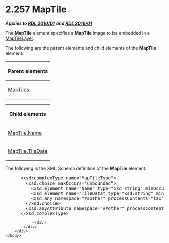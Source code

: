 <html dir="LTR" xmlns:mshelp="http://msdn.microsoft.com/mshelp" xmlns:ddue="http://ddue.schemas.microsoft.com/authoring/2003/5" xmlns:xlink="http://www.w3.org/1999/xlink" xmlns:tool="http://www.microsoft.com/tooltip">
    <head>
        <meta http-equiv="Content-Type" content="text/html; CHARSET=utf-8"></meta>
        <meta name="save" content="history"></meta>
        <title>2.257 MapTile</title>
        <xml>
            <mshelp:toctitle title="2.257 MapTile"></mshelp:toctitle>
            <mshelp:rltitle title="[MS-RDL]: MapTile"></mshelp:rltitle>
            <mshelp:keyword index="A" term="46a1e077-3d67-4b7c-a652-c36b724dfc28"></mshelp:keyword>
            <mshelp:attr name="DCSext.ContentType" value="open specification"></mshelp:attr>
            <mshelp:attr name="AssetID" value="46a1e077-3d67-4b7c-a652-c36b724dfc28"></mshelp:attr>
            <mshelp:attr name="TopicType" value="kbRef"></mshelp:attr>
            <mshelp:attr name="DCSext.Title" value="[MS-RDL]: MapTile" />
        </xml>
    </head>
    <body>
        <div id="header">
            <h1 class="heading">2.257 MapTile</h1>
        </div>
        <div id="mainSection">
            <div id="mainBody">
                <div id="allHistory" class="saveHistory"></div>
                <div id="sectionSection0" class="section" name="collapseableSection">
                    

<p><b><i>Applies to </i></b><a href="3428e690-a348-4ec7-8a6a-8efb42d2cdee.md"><b><i>RDL 2010/01</i></b></a><b><i>
and </i></b><a href="52ce3983-2bfc-4e72-9359-42aaf5fe4509.md"><b><i>RDL 2016/01</i></b></a></p>

<p>The <b>MapTile</b> element specifies a <b>MapTile</b> image
to be embedded in a <a href="32cf17dc-a986-43fd-b7ce-8cb2429e565f.md">MapTileLayer</a>.
</p>

<p>The following are the parent elements and child elements of
the <b>MapTile</b> element.</p>

<table>
 <thead>
  <tr>
   <th>
   <p>Parent elements</p>
   </th>
  </tr>
 </thead>
 <tr>
  <td>
  <p><a href="67e95e4d-99a2-456a-8e55-60131516e1b8.md">MapTiles</a></p>
  </td>
 </tr>
</table>

<p> </p>

<table>
 <thead>
  <tr>
   <th>
   <p>Child elements</p>
   </th>
  </tr>
 </thead>
 <tr>
  <td>
  <p><a href="23380674-2a75-4f91-b024-0cac7c01ebc7.md">MapTile.Name</a></p>
  </td>
 </tr>
 <tr>
  <td>
  <p><a href="4de96b11-bc75-42e7-8b35-c4288ab790a5.md">MapTile.TileData</a></p>
  </td>
 </tr>
</table>

<p>The following is the XML Schema definition of the <b>MapTile</b>
element.</p>

<dl>
<dd>
<div><pre> &lt;xsd:complexType name=&quot;MapTileType&quot;&gt;
   &lt;xsd:choice maxOccurs=&quot;unbounded&quot;&gt;
     &lt;xsd:element name=&quot;Name&quot; type=&quot;xsd:string&quot; minOccurs=&quot;1&quot; /&gt;
     &lt;xsd:element name=&quot;TileData&quot; type=&quot;xsd:string&quot; minOccurs=&quot;1&quot; /&gt;
     &lt;xsd:any namespace=&quot;##other&quot; processContents=&quot;lax&quot; /&gt;
   &lt;/xsd:choice&gt;
   &lt;xsd:anyAttribute namespace=&quot;##other&quot; processContents=&quot;lax&quot; /&gt;
 &lt;/xsd:complexType&gt;
</pre></div>
</dd></dl>


                </div>
            </div>
        </div>
    </body>
</html>